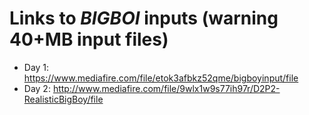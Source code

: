 # Links to _*BIGBOI*_ inputs (warning 40+MB input files)
- Day 1: https://www.mediafire.com/file/etok3afbkz52qme/bigboyinput/file
- Day 2: http://www.mediafire.com/file/9wlx1w9s77ih97r/D2P2-RealisticBigBoy/file
